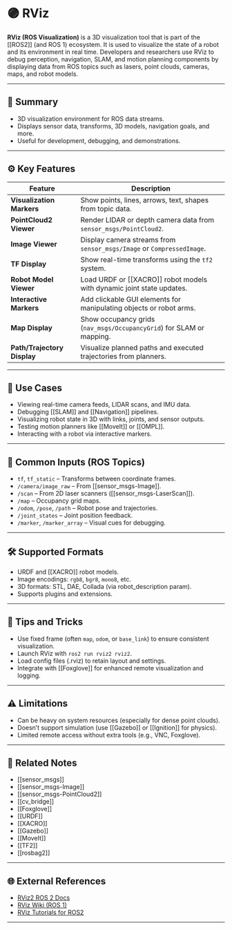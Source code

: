 # 🟣 RViz

**RViz (ROS Visualization)** is a 3D visualization tool that is part of the [[ROS2]] (and ROS 1) ecosystem. It is used to visualize the state of a robot and its environment in real time. Developers and researchers use RViz to debug perception, navigation, SLAM, and motion planning components by displaying data from ROS topics such as lasers, point clouds, cameras, maps, and robot models.

---

## 🧠 Summary

- 3D visualization environment for ROS data streams.
- Displays sensor data, transforms, 3D models, navigation goals, and more.
- Useful for development, debugging, and demonstrations.

---

## ⚙️ Key Features

| Feature | Description |
|--------|-------------|
| **Visualization Markers** | Show points, lines, arrows, text, shapes from topic data. |
| **PointCloud2 Viewer** | Render LIDAR or depth camera data from `sensor_msgs/PointCloud2`. |
| **Image Viewer** | Display camera streams from `sensor_msgs/Image` or `CompressedImage`. |
| **TF Display** | Show real-time transforms using the `tf2` system. |
| **Robot Model Viewer** | Load URDF or [[XACRO]] robot models with dynamic joint state updates. |
| **Interactive Markers** | Add clickable GUI elements for manipulating objects or robot arms. |
| **Map Display** | Show occupancy grids (`nav_msgs/OccupancyGrid`) for SLAM or mapping. |
| **Path/Trajectory Display** | Visualize planned paths and executed trajectories from planners. |

---

## 🚀 Use Cases

- Viewing real-time camera feeds, LIDAR scans, and IMU data.
- Debugging [[SLAM]] and [[Navigation]] pipelines.
- Visualizing robot state in 3D with links, joints, and sensor outputs.
- Testing motion planners like [[MoveIt]] or [[OMPL]].
- Interacting with a robot via interactive markers.

---

## 🧪 Common Inputs (ROS Topics)

- `tf`, `tf_static` – Transforms between coordinate frames.
- `/camera/image_raw` – From [[sensor_msgs-Image]].
- `/scan` – From 2D laser scanners ([[sensor_msgs-LaserScan]]).
- `/map` – Occupancy grid maps.
- `/odom`, `/pose`, `/path` – Robot pose and trajectories.
- `/joint_states` – Joint position feedback.
- `/marker`, `/marker_array` – Visual cues for debugging.

---

## 🛠 Supported Formats

- URDF and [[XACRO]] robot models.
- Image encodings: `rgb8`, `bgr8`, `mono8`, etc.
- 3D formats: STL, DAE, Collada (via robot_description param).
- Supports plugins and extensions.

---

## 🏁 Tips and Tricks

- Use fixed frame (often `map`, `odom`, or `base_link`) to ensure consistent visualization.
- Launch RViz with `ros2 run rviz2 rviz2`.
- Load config files (.rviz) to retain layout and settings.
- Integrate with [[Foxglove]] for enhanced remote visualization and logging.

---

## ⚠️ Limitations

- Can be heavy on system resources (especially for dense point clouds).
- Doesn’t support simulation (use [[Gazebo]] or [[Ignition]] for physics).
- Limited remote access without extra tools (e.g., VNC, Foxglove).

---

## 🔗 Related Notes

- [[sensor_msgs]]
- [[sensor_msgs-Image]]
- [[sensor_msgs-PointCloud2]]
- [[cv_bridge]]
- [[Foxglove]]
- [[URDF]]
- [[XACRO]]
- [[Gazebo]]
- [[MoveIt]]
- [[TF2]]
- [[rosbag2]]

---

## 🌐 External References

- [RViz2 ROS 2 Docs](https://github.com/ros2/rviz)
- [RViz Wiki (ROS 1)](http://wiki.ros.org/rviz)
- [RViz Tutorials for ROS2](https://docs.ros.org/en/rolling/Tutorials/Intermediate/RViz/Using-RViz.html)

---
